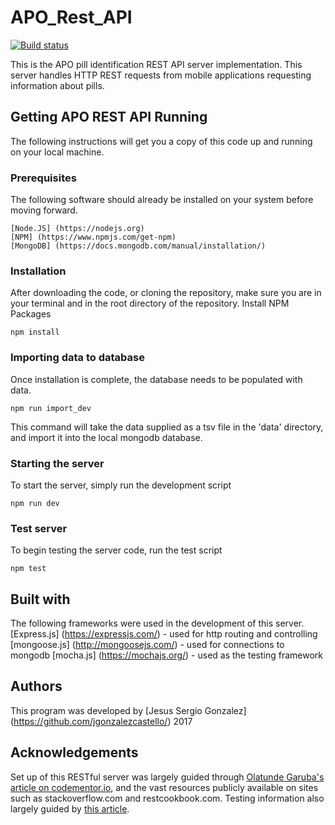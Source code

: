 # APO_Rest_API

[![Build status](https://ci.appveyor.com/api/projects/status/r8j0fxr738ix223s?svg=true)](https://ci.appveyor.com/project/jgonzalezcastello/apo-rest-api)

This is the APO pill identification REST API server implementation. This server handles HTTP REST requests from mobile applications requesting information about pills.
## Getting APO REST API Running
The following instructions will get you a copy of this code up and running on your local machine.
### Prerequisites
The following software should already be installed on your system before moving forward.
```
[Node.JS] (https://nodejs.org)
[NPM] (https://www.npmjs.com/get-npm)
[MongoDB] (https://docs.mongodb.com/manual/installation/)
```
### Installation
After downloading the code, or cloning the repository, make sure you are in your terminal and in the root directory of the repository.
Install NPM Packages
```
npm install
```
### Importing data to database
Once installation is complete, the database needs to be populated with data.
```
npm run import_dev
```
This command will take the data supplied as a tsv file in the 'data' directory, and import it into the local mongodb database.

### Starting the server
To start the server, simply run the development script
```
npm run dev
```
### Test server
To begin testing the server code, run the test script
```
npm test
```
## Built with
The following frameworks were used in the development of this server.
[Express.js] (https://expressjs.com/) - used for http routing and controlling
[mongoose.js] (http://mongoosejs.com/) - used for connections to mongodb
[mocha.js] (https://mochajs.org/) - used as the testing framework

## Authors
This program was developed by [Jesus Sergio Gonzalez] (https://github.com/jgonzalezcastello/) 2017

## Acknowledgements
Set up of this RESTful server was largely guided through [Olatunde Garuba's article on codementor.io](https://www.codementor.io/olatundegaruba/nodejs-restful-apis-in-10-minutes-q0sgsfhbd), and the vast resources publicly available on sites such as stackoverflow.com and restcookbook.com.
Testing information also largely guided by [this article](https://www.codementor.io/olatundegaruba/integration-testing-supertest-mocha-chai-6zbh6sefz).

